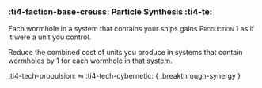 ### :ti4-faction-base-creuss: **Particle Synthesis** :ti4-te:

Each wormhole in a system that contains your ships gains <span style="font-variant:small-caps;">Production 1</span> as if it were a unit you control.

Reduce the combined cost of units you produce in systems that contain wormholes by 1 for each wormhole in that system.

:ti4-tech-propulsion: ⇋ :ti4-tech-cybernetic:
{ .breakthrough-synergy }
